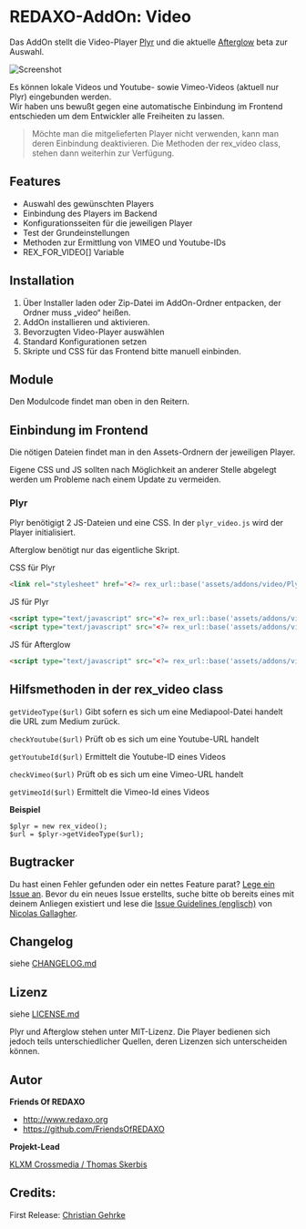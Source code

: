 
REDAXO-AddOn: Video
================================================================================

Das AddOn stellt die Video-Player [Plyr](https://plyr.io) und die aktuelle [Afterglow](https://afterglowplayer.com) beta zur Auswahl.

![Screenshot](https://raw.githubusercontent.com/FriendsOfREDAXO/video/assets/video_01.jpg)

Es können lokale Videos und Youtube- sowie Vimeo-Videos (aktuell nur Plyr) eingebunden werden.  
Wir haben uns bewußt gegen eine automatische Einbindung im Frontend entschieden um dem Entwickler alle Freiheiten zu lassen. 

> Möchte man die mitgelieferten Player nicht verwenden, kann man deren Einbindung deaktivieren. Die Methoden der rex_video class, stehen dann weiterhin zur Verfügung. 

## Features
- Auswahl des gewünschten Players
- Einbindung des Players im Backend
- Konfigurationsseiten für die jeweiligen Player
- Test der Grundeinstellungen
- Methoden zur Ermittlung von VIMEO und Youtube-IDs
- REX_FOR_VIDEO[] Variable


## Installation

1. Über Installer laden oder Zip-Datei im AddOn-Ordner entpacken, der Ordner muss „video“ heißen.
2. AddOn installieren und aktivieren.
3. Bevorzugten Video-Player auswählen
4. Standard Konfigurationen setzen
5. Skripte und CSS für das Frontend bitte manuell einbinden. 


## Module
Den Modulcode findet man oben in den Reitern. 


## Einbindung im Frontend

Die nötigen Dateien findet man in den Assets-Ordnern der jeweiligen Player. 

Eigene CSS und JS sollten nach Möglichkeit an anderer Stelle abgelegt werden um Probleme nach einem Update zu vermeiden. 


### Plyr

Plyr benötigigt 2 JS-Dateien und eine CSS. In der `plyr_video.js` wird der Player initialisiert. 

Afterglow benötigt nur das eigentliche Skript. 


CSS für Plyr

```html
<link rel="stylesheet" href="<?= rex_url::base('assets/addons/video/Plyr/css/plyr.css') ?>">
```

JS für Plyr

```html
<script type="text/javascript" src="<?= rex_url::base('assets/addons/video/Plyr/js/plyr.js') ?>"></script>
<script type="text/javascript" src="<?= rex_url::base('assets/addons/video/Plyr/js/plyr_video.js') ?>"></script>

```

JS für Afterglow

```html
<script type="text/javascript" src="<?= rex_url::base('assets/addons/video/Afterglow/dist/afterglow.min.js') ?>"></script> 
```


## Hilfsmethoden in der rex_video class

`getVideoType($url)`
Gibt sofern es sich um eine Mediapool-Datei handelt die URL zum Medium zurück. 

`checkYoutube($url)` 
Prüft ob es sich um eine Youtube-URL handelt

`getYoutubeId($url)` 
Ermittelt die Youtube-ID eines Videos

`checkVimeo($url)` 
Prüft ob es sich um eine Vimeo-URL handelt

`getVimeoId($url)` 
Ermittelt die Vimeo-Id eines Videos

**Beispiel**

```
$plyr = new rex_video();
$url = $plyr->getVideoType($url);
```

## Bugtracker

Du hast einen Fehler gefunden oder ein nettes Feature parat? [Lege ein Issue an](https://github.com/FriendsOfREDAXO/video/issues). Bevor du ein neues Issue erstellts, suche bitte ob bereits eines mit deinem Anliegen existiert und lese die [Issue Guidelines (englisch)](https://github.com/necolas/issue-guidelines) von [Nicolas Gallagher](https://github.com/necolas/).


## Changelog

siehe [CHANGELOG.md](https://github.com/FriendsOfREDAXO/video/blob/master/CHANGELOG.md)

## Lizenz

siehe [LICENSE.md](https://github.com/FriendsOfREDAXO/video/blob/master/LICENSE.md)

Plyr und Afterglow stehen unter MIT-Lizenz. Die Player bedienen sich jedoch teils unterschiedlicher Quellen, deren Lizenzen sich unterscheiden können. 


## Autor

**Friends Of REDAXO**

* http://www.redaxo.org
* https://github.com/FriendsOfREDAXO

**Projekt-Lead**

[KLXM Crossmedia / Thomas Skerbis](https://klxm.de)


## Credits:

First Release: [Christian Gehrke](https://github.com/chrison94)


